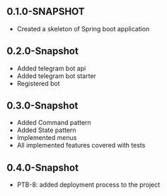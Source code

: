 ## 0.1.0-SNAPSHOT
*   Created a skeleton of Spring boot application

## 0.2.0-Snapshot
* Added telegram bot api
* Added telegram bot starter
* Registered bot

## 0.3.0-Snapshot
* Added Command pattern
* Added State pattern
* Implemented menus
* All implemented features covered with tests

## 0.4.0-Snapshot
* PTB-8: added deployment process to the project
